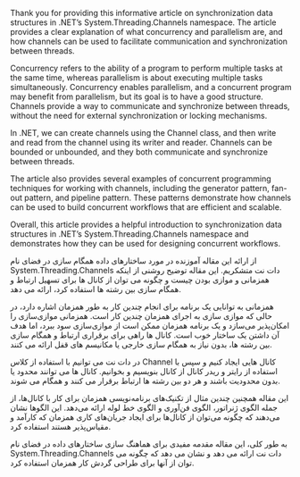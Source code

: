 Thank you for providing this informative article on synchronization data structures in .NET’s System.Threading.Channels namespace. The article provides a clear explanation of what concurrency and parallelism are, and how channels can be used to facilitate communication and synchronization between threads.

Concurrency refers to the ability of a program to perform multiple tasks at the same time, whereas parallelism is about executing multiple tasks simultaneously. Concurrency enables parallelism, and a concurrent program may benefit from parallelism, but its goal is to have a good structure. Channels provide a way to communicate and synchronize between threads, without the need for external synchronization or locking mechanisms.

In .NET, we can create channels using the Channel class, and then write and read from the channel using its writer and reader. Channels can be bounded or unbounded, and they both communicate and synchronize between threads.

The article also provides several examples of concurrent programming techniques for working with channels, including the generator pattern, fan-out pattern, and pipeline pattern. These patterns demonstrate how channels can be used to build concurrent workflows that are efficient and scalable.

Overall, this article provides a helpful introduction to synchronization data structures in .NET’s System.Threading.Channels namespace and demonstrates how they can be used for designing concurrent workflows. 




از ارائه این مقاله آموزنده در مورد ساختارهای داده همگام سازی در فضای نام System.Threading.Channels دات نت متشکریم. این مقاله توضیح روشنی از اینکه همزمانی و موازی بودن چیست و چگونه می توان از کانال ها برای تسهیل ارتباط و همگام سازی بین رشته ها استفاده کرد، ارائه می دهد.

همزمانی به توانایی یک برنامه برای انجام چندین کار به طور همزمان اشاره دارد، در حالی که موازی سازی به اجرای همزمان چندین کار است. همزمانی موازی‌سازی را امکان‌پذیر می‌سازد و یک برنامه همزمان ممکن است از موازی‌سازی سود ببرد، اما هدف آن داشتن یک ساختار خوب است. کانال ها راهی برای برقراری ارتباط و همگام سازی بین رشته ها، بدون نیاز به همگام سازی خارجی یا مکانیسم های قفل ارائه می کنند.

در دات نت می توانیم با استفاده از کلاس Channel کانال هایی ایجاد کنیم و سپس با استفاده از رایتر و ریدر کانال از کانال بنویسیم و بخوانیم. کانال ها می توانند محدود یا بدون محدودیت باشند و هر دو بین رشته ها ارتباط برقرار می کنند و همگام می شوند.

این مقاله همچنین چندین مثال از تکنیک‌های برنامه‌نویسی همزمان برای کار با کانال‌ها، از جمله الگوی ژنراتور، الگوی فن‌آوری و الگوی خط لوله ارائه می‌دهد. این الگوها نشان می‌دهند که چگونه می‌توان از کانال‌ها برای ایجاد جریان‌های کاری همزمان که کارآمد و مقیاس‌پذیر هستند استفاده کرد.

به طور کلی، این مقاله مقدمه مفیدی برای هماهنگ سازی ساختارهای داده در فضای نام System.Threading.Channels دات نت ارائه می دهد و نشان می دهد که چگونه می توان از آنها برای طراحی گردش کار همزمان استفاده کرد.
